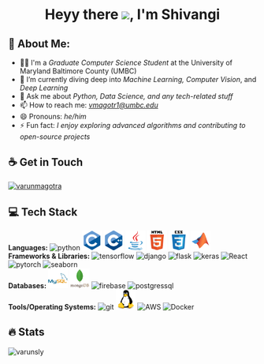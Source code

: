 
<h1 align="center">Heyy there <img src="https://media.giphy.com/media/hvRJCLFzcasrR4ia7z/giphy.gif" width="40">, I'm Shivangi</h1>

<h2 align="left"> 💫 About Me: </h2>

- 👨‍💻 I'm a *Graduate Computer Science Student* at the University of Maryland Baltimore County (UMBC)
- 🌱 I’m currently diving deep into *Machine Learning, Computer Vision*, and *Deep Learning*
- 💬 Ask me about *Python, Data Science, and any tech-related stuff*
- 📫 How to reach me: *vmagotr1@umbc.edu*
- 😄 Pronouns: *he/him*
- ⚡ Fun fact: *I enjoy exploring advanced algorithms and contributing to open-source projects*
<h2 align="left">☕ Get in Touch</h2>
<p align="left">
    <a href="https://linkedin.com/in/varun-magotra/" target="_blank"><img align="center" src="https://img.shields.io/badge/LinkedIn-0077B5?style=for-the-badge&logo=linkedin&logoColor=white" alt="varunmagotra" /></a>
    &nbsp;&nbsp;
<!--     <a href="https://leetcode.com/shivangik01/" target="_blank"><img align="center" src="https://img.shields.io/badge/LeetCode-FFA116?style=for-the-badge&logo=leetcode&logoColor=white" alt="shivangik01"/></a> -->
    &nbsp;&nbsp;
<!--     <a href="https://www.hackerrank.com/shivangik01" target="_blank"><img align="center" src="https://img.shields.io/badge/-Hackerrank-2EC866?style=for-the-badge&logo=HackerRank&logoColor=white" alt="shivangik01" /></a> -->
    &nbsp;&nbsp;
<!--     <a href="https://www.kaggle.com/shivangikochrekar" target="_blank"><img align="center" src="https://img.shields.io/badge/Kaggle-035a7d?style=for-the-badge&logo=kaggle&logoColor=white" alt="shivangikochrekar" /></a> -->
  
</p>

<h2 align="left">💻 Tech Stack</h2>
<p align="left"> 
<b> Languages:</b>
    <img src='https://cdn.jsdelivr.net/gh/devicons/devicon/icons/python/python-original.svg' alt="python" width="40" height="40">
    <img src="https://raw.githubusercontent.com/devicons/devicon/master/icons/c/c-original.svg" alt="c" width="40" height="40"/> 
    <img src="https://raw.githubusercontent.com/devicons/devicon/master/icons/cplusplus/cplusplus-original.svg" alt="cplusplus" width="40" height="40"/>
    <img src="https://raw.githubusercontent.com/devicons/devicon/master/icons/java/java-original.svg" alt="java" width="40" height="40" />
    <img src="https://raw.githubusercontent.com/devicons/devicon/master/icons/html5/html5-original-wordmark.svg" alt="html5" width="40" height="40"/>
    <img src="https://raw.githubusercontent.com/devicons/devicon/master/icons/css3/css3-original-wordmark.svg" alt="css3" width="40" height="40"/> 
    <img src="https://raw.githubusercontent.com/devicons/devicon/master/icons/matlab/matlab-original.svg" alt="matlab" width="40" height="40"/>
<br>
<b>Frameworks & Libraries:</b>
    <img src='https://cdn.jsdelivr.net/gh/devicons/devicon/icons/tensorflow/tensorflow-original.svg' alt="tensorflow" width="40" height="40">
    <img src='https://cdn.jsdelivr.net/gh/devicons/devicon/icons/django/django-original.svg' alt="django" width="40" height="40">
    <img src='https://cdn.jsdelivr.net/gh/devicons/devicon/icons/flask/flask-original.svg' alt="flask" width="40" height="40">
    <img src='https://cdn.jsdelivr.net/gh/devicons/devicon/icons/keras/keras-original.svg' alt="keras" width="40" height="40">
    <img src="https://cdn.jsdelivr.net/gh/devicons/devicon/icons/react/react-original-wordmark.svg" title="React" alt="React" width="40" height="40"/>
    <img src='https://cdn.jsdelivr.net/gh/devicons/devicon/icons/pytorch/pytorch-original.svg' alt="pytorch" width="40" height="40">
  <img src="https://seaborn.pydata.org/_images/logo-mark-lightbg.svg" alt="seaborn" width="40" height="40"/>
<br>
<b>Databases: </b>   
    <img src="https://raw.githubusercontent.com/devicons/devicon/master/icons/mysql/mysql-original-wordmark.svg" alt="mysql" width="40" height="40"/>
    <img src="https://raw.githubusercontent.com/devicons/devicon/master/icons/mongodb/mongodb-original-wordmark.svg" alt="mongodb" width="40" height="40"/>  
    <img src="https://www.vectorlogo.zone/logos/firebase/firebase-icon.svg" alt="firebase" width="40" height="40" />
    <img src="https://www.vectorlogo.zone/logos/postgresql/postgresql-ar21.svg" alt="postgressql" width="40" height="40" />
    
<br>
<b>Tools/Operating Systems:</b>
<img src="https://www.vectorlogo.zone/logos/git-scm/git-scm-icon.svg" alt="git" width="40" height="40"/>
<img src="https://raw.githubusercontent.com/devicons/devicon/master/icons/linux/linux-original.svg" alt="linux" width="40" height="40"/> 
<img src="https://www.vectorlogo.zone/logos/amazon_aws/amazon_aws-ar21.svg" alt="AWS" width="40" height="40"/>
<img src="https://www.vectorlogo.zone/logos/docker/docker-ar21.svg" alt="Docker" width="40" height="40"/>

</p>

<h2 align="left"> 🔥 Stats</h2>
<img align="center" src="https://streak-stats.demolab.com?user=varunsly&theme=highcontrast&hide_border=true&mode=weekly" alt="varunsly"/>          




<img src="https://komarev.com/ghpvc/?username=varunsly&style=flat-square&color=blue" alt=""/>
